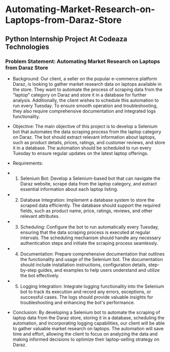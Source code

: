 # Automating-Market-Research-on-Laptops-from-Daraz-Store
## Python Internship  Project At Codeaza  Technologies

### Problem Statement: Automating Market Research on Laptops from Daraz Store
- Background: Our client, a seller on the popular e-commerce platform Daraz, is looking to gather
market research data on laptops available in the store. They want to automate the process of
scraping data from the “laptop” category on Daraz and store it in a database for further analysis.
Additionally, the client wishes to schedule this automation to run every Tuesday. To ensure smooth
operation and troubleshooting, they also require comprehensive documentation and integrated logs
functionality.
- Objective: The main objective of this project is to develop a Selenium bot that automates the data
scraping process from the laptop category on Daraz. The bot should extract relevant information
about laptops, such as product details, prices, ratings, and customer reviews, and store it in a
database. The automation should be scheduled to run every Tuesday to ensure regular updates on
the latest laptop offerings.
- Requirements:
- 1. Selenium Bot: Develop a Selenium-based bot that can navigate the Daraz website, scrape
data from the laptop category, and extract essential information about each laptop listing.
- 2. Database Integration: Implement a database system to store the scraped data efficiently. The
database should support the required fields, such as product name, price, ratings, reviews,
and other relevant attributes.
- 3. Scheduling: Configure the bot to run automatically every Tuesday, ensuring that the data
scraping process is executed at regular intervals. The scheduling mechanism should handle
any necessary authentication steps and initiate the scraping process seamlessly.
- 4. Documentation: Prepare comprehensive documentation that outlines the functionality and
usage of the Selenium bot. The documentation should include installation instructions,
configuration details, step-by-step guides, and examples to help users understand and utilize
the bot effectively.
- 5. Logging Integration: Integrate logging functionality into the Selenium bot to track its
execution and record any errors, exceptions, or successful cases. The logs should provide
valuable insights for troubleshooting and enhancing the bot's performance.

- Conclusion: By developing a Selenium bot to automate the scraping of laptop data from the Daraz
store, storing it in a database, scheduling the automation, and incorporating logging capabilities, our
client will be able to gather valuable market research on laptops. The automation will save time and
effort, allowing the client to focus on analyzing the data and making informed decisions to optimize
their laptop-selling strategy on Daraz.
